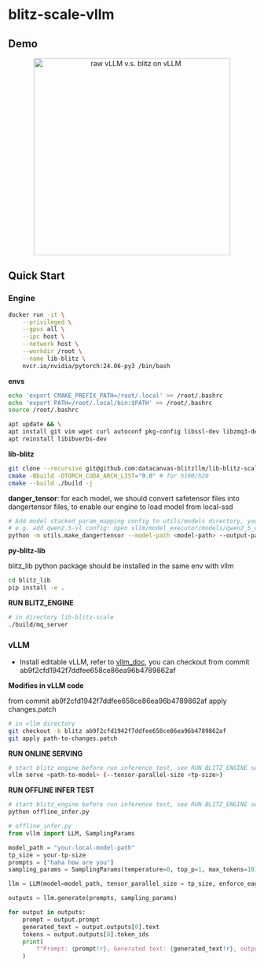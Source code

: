 # blitz-scale-vllm

## Demo
<div align="center">
<img src="./docs/blitzonvllm.gif" alt="raw vLLM v.s. blitz on vLLM"  height="400">
</div>

## Quick Start

### Engine

```bash
docker run -it \
    --privileged \
    --gpus all \
    --ipc host \
    --network host \
    --workdir /root \
    --name lib-blitz \
    nvcr.io/nvidia/pytorch:24.06-py3 /bin/bash
```

**envs**

```bash
echo 'export CMAKE_PREFIX_PATH=/root/.local' >> /root/.bashrc
echo 'export PATH=/root/.local/bin:$PATH' >> /root/.bashrc
source /root/.bashrc

apt update && \
apt install git vim wget curl autoconf pkg-config libssl-dev libzmq3-dev -y && \
apt reinstall libibverbs-dev
```

**lib-blitz**

```bash
git clone --recursive git@github.com:datacanvas-blitzllm/lib-blitz-scale.git
cmake -Bbuild -DTORCH_CUDA_ARCH_LIST="9.0" # for h100/h20
cmake --build ./build -j
```

**danger_tensor**: for each model, we should convert safetensor files into dangertensor files, to enable our engine to load model from local-ssd

```bash
# Add model stacked_param_mapping config to utils/models directory, you can find mapping config from vllm
# e.g. add qwen2.5-vl config: open vllm/model_executor/models/qwen2_5_vl.py and find stacked_param_mapping, add the corresponding file in `utils/models` directory
python -m utils.make_dangertensor --model-path <model-path> --output-path <output-path> --tp-size <tp-size>
```

**py-blitz-lib**

blitz_lib python package should be installed in the same env with vllm

```bash
cd blitz_lib
pip install -e .
```

**RUN BLITZ_ENGINE**
```bash
# in directory lib-blitz-scale
./build/mq_server
```

### vLLM

- Install editable vLLM, refer to [vllm_doc](https://docs.vllm.ai/en/v0.9.2/getting_started/installation/gpu.html#build-wheel-from-source), you can checkout from commit ab9f2cfd1942f7ddfee658ce86ea96b4789862af


**Modifies in vLLM code**

from commit ab9f2cfd1942f7ddfee658ce86ea96b4789862af apply changes.patch

```bash
# in vllm directory
git checkout -b blitz ab9f2cfd1942f7ddfee658ce86ea96b4789862af
git apply path-to-changes.patch
```

**RUN ONLINE SERVING**

```bash
# start blitz_engine before run inference test, see RUN BLITZ_ENGINE section
vllm serve <path-to-model> (--tensor-parallel-size <tp-size>)
```

**RUN OFFLINE INFER TEST**

```bash
# start blitz_engine before run inference test, see RUN BLITZ_ENGINE section
python offline_infer.py
```

```python
# offline_infer.py
from vllm import LLM, SamplingParams

model_path = "your-local-model-path"
tp_size = your-tp-size
prompts = ["haha how are you"]
sampling_params = SamplingParams(temperature=0, top_p=1, max_tokens=10)

llm = LLM(model=model_path, tensor_parallel_size = tp_size, enforce_eager=True, max_model_len=4096)

outputs = llm.generate(prompts, sampling_params)

for output in outputs:
    prompt = output.prompt
    generated_text = output.outputs[0].text
    tokens = output.outputs[0].token_ids
    print(
        f"Prompt: {prompt!r}, Generated text: {generated_text!r}, output tokens: {tokens}"
    )
```